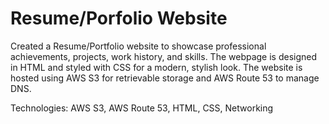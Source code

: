 # Resume/Porfolio Website
Created a Resume/Portfolio website to showcase professional achievements, projects, work history, and skills.
The webpage is designed in HTML and styled with CSS for a modern, stylish look.
The website is hosted using AWS S3 for retrievable storage and AWS Route 53 to manage DNS.

Technologies: AWS S3, AWS Route 53, HTML, CSS, Networking

